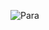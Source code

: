 ![Para](https://github.com/TriProjeto-StudyStrea/Strea/assets/143340385/4d76be1d-33d1-45c9-b5a1-1b8f79137cce)
